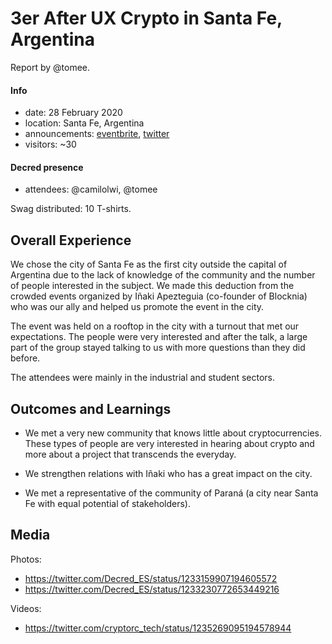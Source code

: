 # 3er After UX Crypto in Santa Fe, Argentina

Report by @tomee.

#### Info

- date: 28 February 2020
- location: Santa Fe, Argentina
- announcements: [eventbrite](https://www.eventbrite.com.ar/e/3er-after-ux-crypto-sponsor-decred-tickets-95737271757), [twitter](https://twitter.com/NewHomeArg/status/1230657363872550912)
- visitors: ~30

#### Decred presence

- attendees: @camilolwi, @tomee

Swag distributed: 10 T-shirts.

## Overall Experience

We chose the city of Santa Fe as the first city outside the capital of Argentina due to the lack of knowledge of the community and the number of people interested in the subject. We made this deduction from the crowded events organized by Iñaki Apezteguia (co-founder of Blocknia) who was our ally and helped us promote the event in the city.

The event was held on a rooftop in the city with a turnout that met our expectations. The people were very interested and after the talk, a large part of the group stayed talking to us with more questions than they did before.

The attendees were mainly in the industrial and student sectors.

## Outcomes and Learnings

- We met a very new community that knows little about cryptocurrencies. These types of people are very interested in hearing about crypto and more about a project that transcends the everyday.

- We strengthen relations with Iñaki who has a great impact on the city.

- We met a representative of the community of Paraná (a city near Santa Fe with equal potential of stakeholders).

## Media

Photos:

- https://twitter.com/Decred_ES/status/1233159907194605572
- https://twitter.com/Decred_ES/status/1233230772653449216

Videos:

- https://twitter.com/cryptorc_tech/status/1235269095194578944
